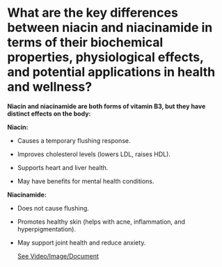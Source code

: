 # What are the key differences between niacin and niacinamide in terms of their biochemical properties, physiological effects, and potential applications in health and wellness?

**Niacin and niacinamide are both forms of vitamin B3, but they have distinct effects on the body:**

**Niacin:**

- Causes a temporary flushing response.

- Improves cholesterol levels (lowers LDL, raises HDL).

- Supports heart and liver health.

- May have benefits for mental health conditions.

**Niacinamide:**

- Does not cause flushing.

- Promotes healthy skin (helps with acne, inflammation, and hyperpigmentation).

- May support joint health and reduce anxiety.

     [See Video/Image/Document](https://hls-player.drberg.com/asset?path=migrated-assets/fixed-feb-17th-vitamin-b3)